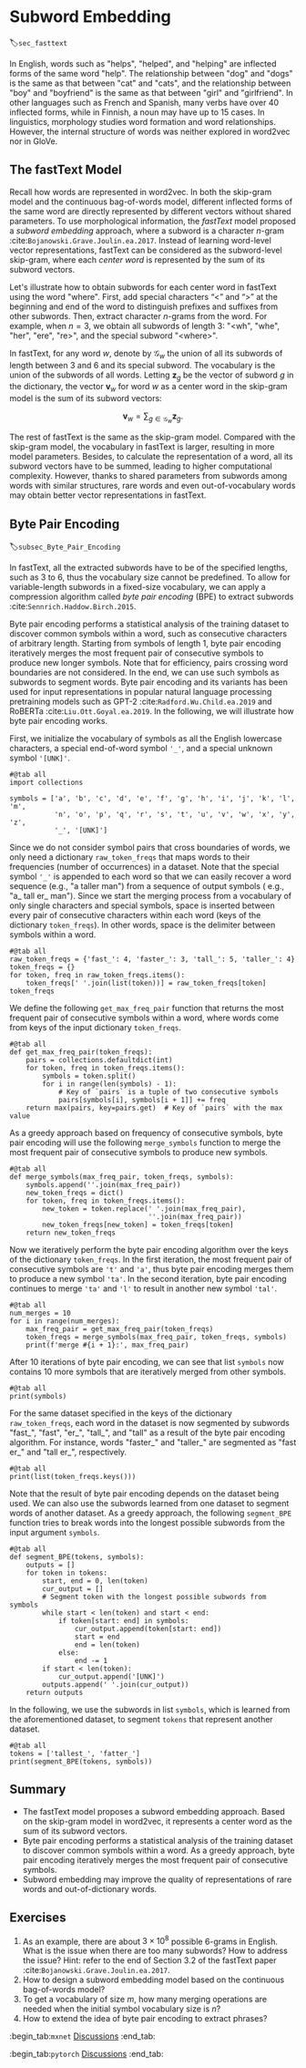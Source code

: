 # Subword Embedding
:label:`sec_fasttext`

In English,
words such as
"helps", "helped", and "helping" are 
inflected forms of the same word "help".
The relationship 
between "dog" and "dogs"
is the same as 
that between "cat" and "cats",
and 
the relationship 
between "boy" and "boyfriend"
is the same as 
that between "girl" and "girlfriend".
In other languages
such as French and Spanish,
many verbs have over 40 inflected forms,
while in Finnish,
a noun may have up to 15 cases.
In linguistics,
morphology studies word formation and word relationships.
However,
the internal structure of words
was neither explored in word2vec
nor in GloVe.

## The fastText Model

Recall how words are represented in word2vec.
In both the skip-gram model
and the continuous bag-of-words model,
different inflected forms of the same word
are directly represented by different vectors
without shared parameters.
To use morphological information,
the *fastText* model
proposed a *subword embedding* approach,
where a subword is a character $n$-gram :cite:`Bojanowski.Grave.Joulin.ea.2017`.
Instead of learning word-level vector representations,
fastText can be considered as
the subword-level skip-gram,
where each *center word* is represented by the sum of 
its subword vectors.

Let's illustrate how to obtain 
subwords for each center word in fastText
using the word "where".
First, add special characters “&lt;” and “&gt;” 
at the beginning and end of the word to distinguish prefixes and suffixes from other subwords. 
Then, extract character $n$-grams from the word.
For example, when $n=3$,
we obtain all subwords of length 3: "&lt;wh", "whe", "her", "ere", "re&gt;", and the special subword "&lt;where&gt;".


In fastText, for any word $w$,
denote by $\mathcal{G}_w$
the union of all its subwords of length between 3 and 6
and its special subword.
The vocabulary 
is the union of the subwords of all words.
Letting $\mathbf{z}_g$
be the vector of subword $g$ in the dictionary,
the vector $\mathbf{v}_w$ for 
word $w$ as a center word
in the skip-gram model
is the sum of its subword vectors:

$$\mathbf{v}_w = \sum_{g\in\mathcal{G}_w} \mathbf{z}_g.$$

The rest of fastText is the same as the skip-gram model. Compared with the skip-gram model, 
the vocabulary in fastText is larger,
resulting in more model parameters. 
Besides, 
to calculate the representation of a word,
all its subword vectors
have to be summed,
leading to higher computational complexity.
However,
thanks to shared parameters from subwords among words with similar structures,
rare words and even out-of-vocabulary words
may obtain better vector representations in fastText.



## Byte Pair Encoding
:label:`subsec_Byte_Pair_Encoding`

In fastText, all the extracted subwords have to be of the specified lengths, such as $3$ to $6$, thus the vocabulary size cannot be predefined.
To allow for variable-length subwords in a fixed-size vocabulary,
we can apply a compression algorithm
called *byte pair encoding* (BPE) to extract subwords :cite:`Sennrich.Haddow.Birch.2015`.

Byte pair encoding performs a statistical analysis of the training dataset to discover common symbols within a word,
such as consecutive characters of arbitrary length.
Starting from symbols of length 1,
byte pair encoding iteratively merges the most frequent pair of consecutive symbols to produce new longer symbols.
Note that for efficiency, pairs crossing word boundaries are not considered.
In the end, we can use such symbols as subwords to segment words.
Byte pair encoding and its variants has been used for input representations in popular natural language processing pretraining models such as GPT-2 :cite:`Radford.Wu.Child.ea.2019` and RoBERTa :cite:`Liu.Ott.Goyal.ea.2019`.
In the following, we will illustrate how byte pair encoding works.

First, we initialize the vocabulary of symbols as all the English lowercase characters, a special end-of-word symbol `'_'`, and a special unknown symbol `'[UNK]'`.

```{.python .input}
#@tab all
import collections

symbols = ['a', 'b', 'c', 'd', 'e', 'f', 'g', 'h', 'i', 'j', 'k', 'l', 'm',
           'n', 'o', 'p', 'q', 'r', 's', 't', 'u', 'v', 'w', 'x', 'y', 'z',
           '_', '[UNK]']
```

Since we do not consider symbol pairs that cross boundaries of words,
we only need a dictionary `raw_token_freqs` that maps words to their frequencies (number of occurrences)
in a dataset.
Note that the special symbol `'_'` is appended to each word so that
we can easily recover a word sequence (e.g., "a taller man")
from a sequence of output symbols ( e.g., "a_ tall er_ man").
Since we start the merging process from a vocabulary of only single characters and special symbols, space is inserted between every pair of consecutive characters within each word (keys of the dictionary `token_freqs`).
In other words, space is the delimiter between symbols within a word.

```{.python .input}
#@tab all
raw_token_freqs = {'fast_': 4, 'faster_': 3, 'tall_': 5, 'taller_': 4}
token_freqs = {}
for token, freq in raw_token_freqs.items():
    token_freqs[' '.join(list(token))] = raw_token_freqs[token]
token_freqs
```

We define the following `get_max_freq_pair` function that
returns the most frequent pair of consecutive symbols within a word,
where words come from keys of the input dictionary `token_freqs`.

```{.python .input}
#@tab all
def get_max_freq_pair(token_freqs):
    pairs = collections.defaultdict(int)
    for token, freq in token_freqs.items():
        symbols = token.split()
        for i in range(len(symbols) - 1):
            # Key of `pairs` is a tuple of two consecutive symbols
            pairs[symbols[i], symbols[i + 1]] += freq
    return max(pairs, key=pairs.get)  # Key of `pairs` with the max value
```

As a greedy approach based on frequency of consecutive symbols,
byte pair encoding will use the following `merge_symbols` function to merge the most frequent pair of consecutive symbols to produce new symbols.

```{.python .input}
#@tab all
def merge_symbols(max_freq_pair, token_freqs, symbols):
    symbols.append(''.join(max_freq_pair))
    new_token_freqs = dict()
    for token, freq in token_freqs.items():
        new_token = token.replace(' '.join(max_freq_pair),
                                  ''.join(max_freq_pair))
        new_token_freqs[new_token] = token_freqs[token]
    return new_token_freqs
```

Now we iteratively perform the byte pair encoding algorithm over the keys of the dictionary `token_freqs`. In the first iteration, the most frequent pair of consecutive symbols are `'t'` and `'a'`, thus byte pair encoding merges them to produce a new symbol `'ta'`. In the second iteration, byte pair encoding continues to merge `'ta'` and `'l'` to result in another new symbol `'tal'`.

```{.python .input}
#@tab all
num_merges = 10
for i in range(num_merges):
    max_freq_pair = get_max_freq_pair(token_freqs)
    token_freqs = merge_symbols(max_freq_pair, token_freqs, symbols)
    print(f'merge #{i + 1}:', max_freq_pair)
```

After 10 iterations of byte pair encoding, we can see that list `symbols` now contains 10 more symbols that are iteratively merged from other symbols.

```{.python .input}
#@tab all
print(symbols)
```

For the same dataset specified in the keys of the dictionary `raw_token_freqs`,
each word in the dataset is now segmented by subwords "fast_", "fast", "er_", "tall_", and "tall"
as a result of the byte pair encoding algorithm.
For instance, words "faster_" and "taller_" are segmented as "fast er_" and "tall er_", respectively.

```{.python .input}
#@tab all
print(list(token_freqs.keys()))
```

Note that the result of byte pair encoding depends on the dataset being used.
We can also use the subwords learned from one dataset
to segment words of another dataset.
As a greedy approach, the following `segment_BPE` function tries to break words into the longest possible subwords from the input argument `symbols`.

```{.python .input}
#@tab all
def segment_BPE(tokens, symbols):
    outputs = []
    for token in tokens:
        start, end = 0, len(token)
        cur_output = []
        # Segment token with the longest possible subwords from symbols
        while start < len(token) and start < end:
            if token[start: end] in symbols:
                cur_output.append(token[start: end])
                start = end
                end = len(token)
            else:
                end -= 1
        if start < len(token):
            cur_output.append('[UNK]')
        outputs.append(' '.join(cur_output))
    return outputs
```

In the following, we use the subwords in list `symbols`, which is learned from the aforementioned dataset,
to segment `tokens` that represent another dataset.

```{.python .input}
#@tab all
tokens = ['tallest_', 'fatter_']
print(segment_BPE(tokens, symbols))
```

## Summary

* The fastText model proposes a subword embedding approach. Based on the skip-gram model in word2vec, it represents a center word as the sum of its subword vectors.
* Byte pair encoding performs a statistical analysis of the training dataset to discover common symbols within a word. As a greedy approach, byte pair encoding iteratively merges the most frequent pair of consecutive symbols.
* Subword embedding may improve the quality of representations of rare words and out-of-dictionary words.

## Exercises

1. As an example, there are about $3\times 10^8$ possible  $6$-grams in English. What is the issue when there are too many subwords? How to address the issue? Hint: refer to the end of Section 3.2 of the fastText paper :cite:`Bojanowski.Grave.Joulin.ea.2017`.
1. How to design a subword embedding model based on the continuous bag-of-words model?
1. To get a vocabulary of size $m$, how many merging operations are needed when the initial symbol vocabulary size is $n$?
1. How to extend the idea of byte pair encoding to extract phrases?



:begin_tab:`mxnet`
[Discussions](https://discuss.d2l.ai/t/386)
:end_tab:

:begin_tab:`pytorch`
[Discussions](https://discuss.d2l.ai/t/4587)
:end_tab:
